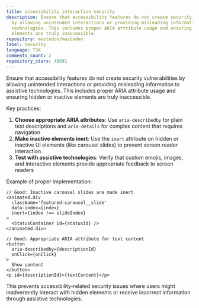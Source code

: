 ```yaml
---
title: accessibility interaction security
description: Ensure that accessibility features do not create security vulnerabilities
  by allowing unintended interactions or providing misleading information to assistive
  technologies. This includes proper ARIA attribute usage and ensuring hidden or inactive
  elements are truly inaccessible.
repository: mastodon/mastodon
label: Security
language: TSX
comments_count: 2
repository_stars: 48691
---
```


Ensure that accessibility features do not create security vulnerabilities by allowing unintended interactions or providing misleading information to assistive technologies. This includes proper ARIA attribute usage and ensuring hidden or inactive elements are truly inaccessible.

Key practices:
1. **Choose appropriate ARIA attributes**: Use `aria-describedby` for plain text descriptions and `aria-details` for complex content that requires navigation
2. **Make inactive elements inert**: Use the `inert` attribute on hidden or inactive UI elements (like carousel slides) to prevent screen reader interaction
3. **Test with assistive technologies**: Verify that custom emojis, images, and interactive elements provide appropriate feedback to screen readers

Example of proper implementation:
```tsx
// Good: Inactive carousel slides are made inert
<animated.div
  className='featured-carousel__slide'
  data-index={index}
  inert={index !== slideIndex}
>
  <StatusContainer id={statusId} />
</animated.div>

// Good: Appropriate ARIA attribute for text content
<button
  aria-describedby={descriptionId}
  onClick={onClick}
>
  Show content
</button>
<p id={descriptionId}>{textContent}</p>
```

This prevents accessibility-related security issues where users might inadvertently interact with hidden elements or receive incorrect information through assistive technologies.